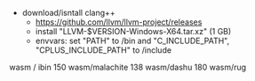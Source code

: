 - download/isntall clang++
    - https://github.com/llvm/llvm-project/releases
    - install "LLVM-$VERSION-Windows-X64.tar.xz" (1 GB)
    - envvars: set "PATH" to /bin and "C_INCLUDE_PATH", "CPLUS_INCLUDE_PATH" to /include

wasm / ibin 150
wasm/malachite 138
wasm/dashu 180
wasm/rug 